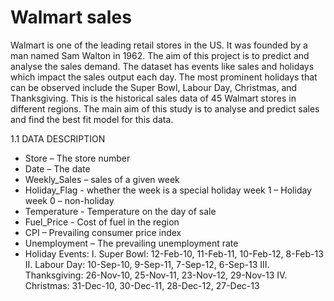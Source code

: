 # Walmart sales

Walmart is one of the leading retail stores in the US. It was founded by a man named Sam Walton in 1962. The aim of this project is to predict and analyse the sales demand. The dataset has events like sales and holidays which impact the sales output each day. The most prominent holidays that can be observed include the Super Bowl, Labour Day, Christmas, and Thanksgiving.
This is the historical sales data of 45 Walmart stores in different regions. The main aim of this study is to analyse and predict sales and find the best fit model for this data.

1.1	DATA DESCRIPTION

- Store – The store number 
- Date – The date 
- Weekly_Sales – sales of a given week 
- Holiday_Flag - whether the week is a special holiday week 1 – Holiday week 0 – non-holiday 
- Temperature - Temperature on the day of sale
- Fuel_Price - Cost of fuel in the region
- CPI – Prevailing consumer price index
- Unemployment – The prevailing unemployment rate 
- Holiday Events:
I.	Super Bowl: 12-Feb-10, 11-Feb-11, 10-Feb-12, 8-Feb-13
II.	Labour Day: 10-Sep-10, 9-Sep-11, 7-Sep-12, 6-Sep-13 
III.	Thanksgiving: 26-Nov-10, 25-Nov-11, 23-Nov-12, 29-Nov-13
IV.	Christmas: 31-Dec-10, 30-Dec-11, 28-Dec-12, 27-Dec-13
